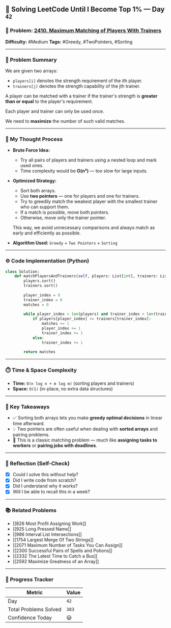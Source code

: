 ## 🧠 Solving LeetCode Until I Become Top 1% — Day `42`

### 🔹 Problem: [2410. Maximum Matching of Players With Trainers](https://leetcode.com/problems/maximum-matching-of-players-with-trainers/)

**Difficulty:** #Medium
**Tags:** #Greedy, #TwoPointers, #Sorting

---

### 📝 Problem Summary

We are given two arrays:

* `players[i]` denotes the strength requirement of the ith player.
* `trainers[j]` denotes the strength capability of the jth trainer.

A player can be matched with a trainer if the trainer's strength is **greater than or equal** to the player's requirement.

Each player and trainer can only be used once.

We need to **maximize** the number of such valid matches.

---

### 🧠 My Thought Process

* **Brute Force Idea:**

  * Try all pairs of players and trainers using a nested loop and mark used ones.
  * Time complexity would be **O(n²)** — too slow for large inputs.

* **Optimized Strategy:**

  * Sort both arrays.
  * Use **two pointers** — one for players and one for trainers.
  * Try to greedily match the weakest player with the smallest trainer who can support them.
  * If a match is possible, move both pointers.
  * Otherwise, move only the trainer pointer.

  This way, we avoid unnecessary comparisons and always match as early and efficiently as possible.

* **Algorithm Used:**
  `Greedy` + `Two Pointers` + `Sorting`

---

### ⚙️ Code Implementation (Python)

```python
class Solution:
    def matchPlayersAndTrainers(self, players: List[int], trainers: List[int]) -> int:
        players.sort()
        trainers.sort()
        
        player_index = 0
        trainer_index = 0
        matches = 0
        
        while player_index < len(players) and trainer_index < len(trainers):
            if players[player_index] <= trainers[trainer_index]:
                matches += 1
                player_index += 1
                trainer_index += 1
            else:
                trainer_index += 1
        
        return matches
```

---

### ⏱️ Time & Space Complexity

* **Time:** `O(n log n + m log m)`
  (sorting players and trainers)
* **Space:** `O(1)`
  (in-place, no extra data structures)

---

### 🧩 Key Takeaways

* ✅ Sorting both arrays lets you make **greedy optimal decisions** in linear time afterward.
* 💡 Two pointers are often useful when dealing with **sorted arrays** and pairing problems.
* 💭 This is a classic matching problem — much like **assigning tasks to workers** or **pairing jobs with deadlines**.

---

### 🔁 Reflection (Self-Check)

* [x] Could I solve this without help?
* [x] Did I write code from scratch?
* [x] Did I understand why it works?
* [x] Will I be able to recall this in a week?

---

### 📚 Related Problems

* [[826 Most Profit Assigning Work]]
* [[925 Long Pressed Name]]
* [[986 Interval List Intersections]]
* [[1754 Largest Merge Of Two Strings]]
* [[2071 Maximum Number of Tasks You Can Assign]]
* [[2300 Successful Pairs of Spells and Potions]]
* [[2332 The Latest Time to Catch a Bus]]
* [[2592 Maximize Greatness of an Array]]


---

### 🚀 Progress Tracker

| Metric                | Value |
| --------------------- | ----- |
| Day                   | `42`   |
| Total Problems Solved | `383`   |
| Confidence Today      | 😃    |
